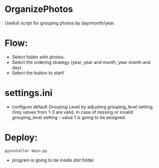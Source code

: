 # OrganizePhotos
Usefull script for grouping photos by day/month/year.

# Flow:
- Select folder with photos.
- Select the ordering strategy (year, year and month, year month and day).
- Select the button to start!

# settings.ini
- configure default Grouping Level by adjusting grouping_level setting. Only values from 1-3 are valid. In case of missing or invalid grouping_level setting - value 1 is going to be assigned.

# Deploy:
```console
pyinstaller main.py
```
- program is going to be inside *dist* folder
